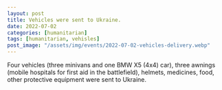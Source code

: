 ```yaml
---
layout: post
title: Vehicles were sent to Ukraine.
date: 2022-07-02
categories: [humanitarian]
tags: [humanitarian, vehisles]
post_image: "/assets/img/events/2022-07-02-vehicles-delivery.webp"
---
```


Four vehicles (three minivans and one BMW X5 (4x4) car), three awnings (mobile hospitals for first aid in the battlefield), helmets, medicines, food, other protective equipment were sent to Ukraine.